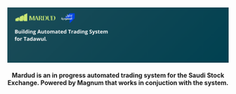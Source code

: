 <br />
<p align="center">
    <a href="#" target="_blank"><img src="./images/banner.png" alt="Mardud Banner"></a>
    <br />
    <br />
    <b>Mardud is an in progress automated trading system for the Saudi Stock Exchange. Powered by Magnum that works in conjuction with the system.</b>
</p>
